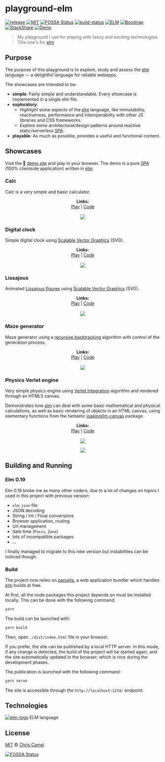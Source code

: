playground-elm
==============
[![release](https://img.shields.io/github/release/ccamel/playground-elm.svg?style=flat)](https://github.com/ccamel/playground-elm/releases)
[![MIT](https://img.shields.io/badge/licence-MIT-lightgrey.svg?style=flat)](https://tldrlegal.com/license/mit-license)
[![FOSSA Status](https://app.fossa.io/api/projects/git%2Bgithub.com%2Fccamel%2Fplayground-elm.svg?type=shield)](https://app.fossa.io/projects/git%2Bgithub.com%2Fccamel%2Fplayground-elm?ref=badge_shield)
[![build-status](https://travis-ci.org/ccamel/playground-elm.svg?branch=master)](https://travis-ci.org/ccamel/playground-elm)
[![ELM](https://img.shields.io/badge/elm-0.19.1-blue.svg?style=flat)](http://elm-lang.org/)
[![Boostrap](https://img.shields.io/badge/bootstrap-4.0.1-orange.svg?style=flat)](https://getbootstrap.com/)
[![StackShare](https://img.shields.io/badge/tech-stack-0690fa.svg?style=flat)](https://stackshare.io/ccamel/playground-elm)
[![Demo](https://img.shields.io/badge/play-demo!-b30059.svg?style=flat)](https://ccamel.github.io/playground-elm/)

> My playground I use for playing with fancy and exciting technologies. This one's for [elm].

## Purpose

The purpose of this playground is to explore, study and assess the [elm] language — a delightful language for reliable webapps.

The showcases are intended to be:

  - **simple**: Fairly simple and understandable. Every showcase is implemented in a single elm file.
  - **exploratory**: 
    - *Highlight* some aspects of the [elm] language, like immutability, reactiveness, performance and
    interoperability with other JS libraries and CSS frameworks.
    - *Explore* some architectural/design patterns around reactive static/serverless [SPA].
  - **playable**: As much as possible, provides a useful and functional content.  

## Showcases

Visit the :small_blue_diamond: [demo site](https://ccamel.github.io/playground-elm/) and play in your browser. 
The demo is a pure [SPA] (100% clientside application) written in [elm].

### Calc

Calc is a very simple and basic calculator.

<p align="center">
  <b>Links:</b><br>
  <a href="https://ccamel.github.io/playground-elm/#calc">Play</a>  | 
  <a href="https://github.com/ccamel/playground-elm/blob/master/src/Page/Calc.elm">Code</a>
  <br><br>
  <kbd><img src="doc/assets/showcase-calc.png"></kbd>
</p>

### Digital clock

Simple digital clock using [Scalable Vector Graphics](https://en.wikipedia.org/wiki/Scalable_Vector_Graphics) (SVG).

<p align="center">
  <b>Links:</b><br>
  <a href="https://ccamel.github.io/playground-elm/#digital-clock">Play</a> |
  <a href="https://github.com/ccamel/playground-elm/blob/master/src/Page/DigitalClock.elm">Code</a>
  <br><br>
  <kbd><img src="doc/assets/showcase-digitalclock.png"></kbd>
</p>

### Lissajous

Animated [Lissajous figures](https://en.wikipedia.org/wiki/Lissajouss_curve) using 
[Scalable Vector Graphics](https://en.wikipedia.org/wiki/Scalable_Vector_Graphics) (SVG).

<p align="center">
  <b>Links:</b><br>
  <a href="https://ccamel.github.io/playground-elm/#lissajous">Play</a> |
  <a href="https://github.com/ccamel/playground-elm/blob/master/src/Page/Lissajous.elm">Code</a>
  <br><br>
  <kbd><img src="doc/assets/showcase-lissajous.png"></kbd>
</p>

### Maze generator

Maze generator using a [recursive backtracking](https://en.wikipedia.org/wiki/Maze_generation_algorithm#Recursive_backtracker)
algorithm with control of the generation process.

<p align="center">
  <b>Links:</b><br>
  <a href="https://ccamel.github.io/playground-elm/#maze">Play</a> |
  <a href="https://github.com/ccamel/playground-elm/blob/master/src/Page/Maze.elm">Code</a>
  <br><br>
  <kbd><img src="doc/assets/showcase-maze.png"></kbd>
</p>

### Physics Verlet engine

Very simple physics engine using [Verlet Integration](https://en.wikipedia.org/wiki/Verlet_integration) algorithm and rendered through an HTML5 canvas.

Demonstrates how [elm] can deal with some basic mathematical and physical calculations, as well as basic rendering of objects in an HTML canvas,
using elementary functions from the fantastic [joakin/elm-canvas](https://package.elm-lang.org/packages/joakin/elm-canvas/latest/) package.

<p align="center">
  <b>Links:</b><br>
  <a href="https://ccamel.github.io/playground-elm/#physics-engine">Play</a> |
  <a href="https://github.com/ccamel/playground-elm/blob/master/src/Page/Physics.elm">Code</a>
  <br><br>
  <kbd><img src="doc/assets/showcase-physics-cloth.png"></kbd>
</p>

<p align="center">
  <img src="doc/assets/showcase-physics-necklace.png">
</p>

## Building and Running

### Elm 0.19

Elm 0.19 broke me as many other coders, due to a lot of changes on topics I used in this project with previous version:
- `elm.json` file
- JSON decoding
- String / Int / Float conversions
- Browser application, routing
- Url management
- date time (`Posix`, `Zone`)
- lots of incompatible packages  
- ...

I finally managed to migrate to this new version but instabilities can be noticed though.

### Build

The project now relies on [parceljs], a web application bundler which handles [elm] builds at free.

At first, all the node packages this project depends on must be installed locally. This can be done with the 
following command:

```bash
yarn
```

The build can be launched with:

```bash
yarn build
```

Then, open `./dist/index.html` file in your browser.

If you prefer, the site can be published by a local HTTP server. In this mode, if any change is detected, the build of 
the project will be started again, and the site automatically updated in the browser; which is nice during the development phases.

The publication is launched with the following command:

```bash
yarn serve
```

The site is accessible through the `http://localhost:1234/` endpoint.

## Technologies

[![elm-logo][elm-logo]][elm] ELM language

## License

[MIT] © [Chris Camel]

[![FOSSA Status](https://app.fossa.io/api/projects/git%2Bgithub.com%2Fccamel%2Fplayground-elm.svg?type=large)](https://app.fossa.io/projects/git%2Bgithub.com%2Fccamel%2Fplayground-elm?ref=badge_large)

[elm]: http://elm-lang.org/

[elm-logo]: doc/assets/logo-elm.png

[parceljs]: https://parceljs.org/

[SPA]: https://en.wikipedia.org/wiki/Single-page_application

[Chris Camel]: https://github.com/ccamel
[MIT]: https://tldrlegal.com/license/mit-license
